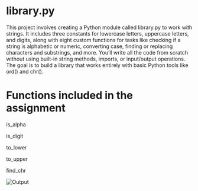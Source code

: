 # library.py
This project involves creating a Python module called library.py to work with strings. It includes three constants for lowercase letters, uppercase letters, and digits, along with eight custom functions for tasks like checking if a string is alphabetic or numeric, converting case, finding or replacing characters and substrings, and more. You’ll write all the code from scratch without using built-in string methods, imports, or input/output operations. The goal is to build a library that works entirely with basic Python tools like ord() and chr().

# Functions included in the assignment
is_alpha 

is_digit 

to_lower 

to_upper 

find_chr

<img src='https://imgur.com/a/jOS0h08.png' title='Output' width='' alt='Output' />
